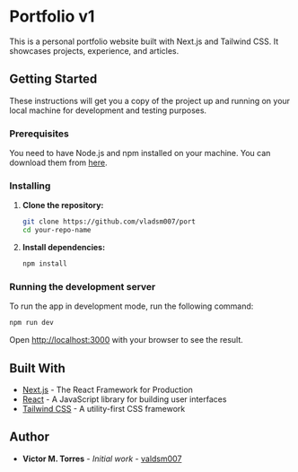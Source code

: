 # Portfolio v1

This is a personal portfolio website built with Next.js and Tailwind CSS. It showcases projects, experience, and articles.

## Getting Started

These instructions will get you a copy of the project up and running on your local machine for development and testing purposes.

### Prerequisites

You need to have Node.js and npm installed on your machine. You can download them from [here](https://nodejs.org/).

### Installing

1. **Clone the repository:**
   ```bash
   git clone https://github.com/vladsm007/port
   cd your-repo-name
   ```
2. **Install dependencies:**
   ```bash
   npm install
   ```

### Running the development server

To run the app in development mode, run the following command:
```bash
npm run dev
```
Open [http://localhost:3000](http://localhost:3000) with your browser to see the result.

## Built With

* [Next.js](https://nextjs.org/) - The React Framework for Production
* [React](https://reactjs.org/) - A JavaScript library for building user interfaces
* [Tailwind CSS](https://tailwindcss.com/) - A utility-first CSS framework

## Author

* **Victor M. Torres** - *Initial work* - [valdsm007](https://github.com/vladsm007)

